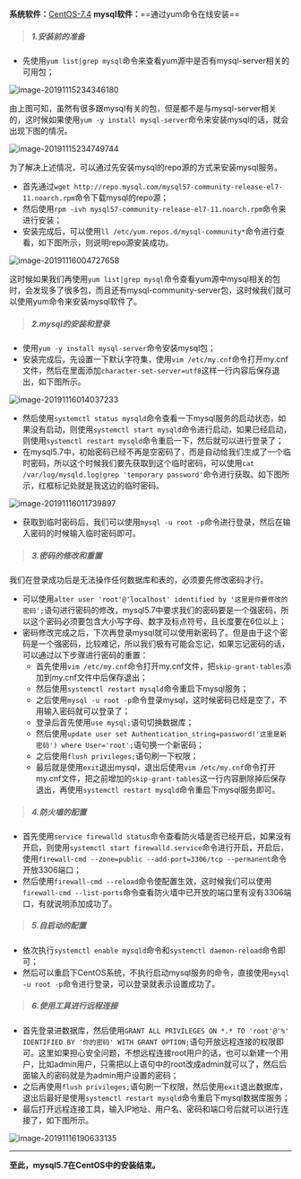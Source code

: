 **系统软件：**[CentOS-7.4](https://pan.baidu.com/s/1HwhZa1xWg8aDipRdQgfkyg)   **mysql软件：**==通过yum命令在线安装==

> ##### 1.安装前的准备

- 先使用`yum list|grep mysql`命令来查看yum源中是否有mysql-server相关的可用包；

![image-20191115234346180](https://cdn.jsdelivr.net/gh/gongcqq/FigureBed@main/Image/Typora/20201118133808.png)

由上图可知，虽然有很多跟mysql有关的包，但是都不是与mysql-server相关的，这时候如果使用`yum -y install mysql-server`命令来安装mysql的话，就会出现下图的情况。

![image-20191115234749744](https://cdn.jsdelivr.net/gh/gongcqq/FigureBed@main/Image/Typora/20201118133832.png) 

为了解决上述情况，可以通过先安装mysql的repo源的方式来安装mysql服务。

- 首先通过`wget http://repo.mysql.com/mysql57-community-release-el7-11.noarch.rpm`命令下载mysql的repo源；
- 然后使用`rpm -ivh mysql57-community-release-el7-11.noarch.rpm`命令来进行安装；
- 安装完成后，可以使用`ll /etc/yum.repos.d/mysql-community*`命令进行查看，如下图所示，则说明repo源安装成功。

![image-20191116004727658](https://cdn.jsdelivr.net/gh/gongcqq/FigureBed@main/Image/Typora/20201118133843.png)

这时候如果我们再使用`yum list|grep mysql`命令查看yum源中mysql相关的包时，会发现多了很多包，而且还有mysql-community-server包，这时候我们就可以使用yum命令来安装mysql软件了。

> ##### 2.mysql的安装和登录

- 使用`yum -y install mysql-server`命令安装mysql包；
- 安装完成后，先设置一下默认字符集，使用`vim /etc/my.cnf`命令打开my.cnf文件，然后在里面添加`character-set-server=utf8`这样一行内容后保存退出，如下图所示。

![image-20191116014037233](https://cdn.jsdelivr.net/gh/gongcqq/FigureBed@main/Image/Typora/20201118133852.png) 

- 然后使用`systemctl status mysqld`命令查看一下mysql服务的启动状态，如果没有启动，则使用`systemctl start mysqld`命令进行启动，如果已经启动，则使用`systemctl restart mysqld`命令重启一下，然后就可以进行登录了；
- 在mysql5.7中，初始密码已经不再是空密码了，而是自动给我们生成了一个临时密码，所以这个时候我们要先获取到这个临时密码，可以使用`cat /var/log/mysqld.log|grep 'temporary password'`命令进行获取。如下图所示，红框标记处就是我这边的临时密码。

![image-20191116011739897](https://cdn.jsdelivr.net/gh/gongcqq/FigureBed@main/Image/Typora/20201118133857.png)

- 获取到临时密码后，我们可以使用`mysql -u root -p`命令进行登录，然后在输入密码的时候输入临时密码即可。

> ##### 3.密码的修改和重置

我们在登录成功后是无法操作任何数据库和表的，必须要先修改密码才行。

- 可以使用`alter user 'root'@'localhost' identified by '这里是你要修改的密码';`语句进行密码的修改，mysql5.7中要求我们的密码要是一个强密码，所以这个密码必须要包含大小写字母、数字及标点符号，且长度要在6位以上；
- 密码修改完成之后，下次再登录mysql就可以使用新密码了。但是由于这个密码是一个强密码，比较难记，所以我们极有可能会忘记，如果忘记密码的话，可以通过以下步骤进行密码的重置：
  - 首先使用`vim /etc/my.cnf`命令打开my.cnf文件，把`skip-grant-tables`添加到my.cnf文件中后保存退出；
  - 然后使用`systemctl restart mysqld`命令重启下mysql服务；
  - 之后使用`mysql -u root -p`命令登录mysql，这时候密码已经是空了，不用输入密码就可以登录了；
  - 登录后首先使用`use mysql;`语句切换数据库；
  - 然后使用`update user set Authentication_string=password('这里是新密码') where User='root';`语句换一个新密码；
  - 之后使用`flush privileges;`语句刷一下权限；
  - 最后就是使用`exit`退出mysql，退出后使用`vim /etc/my.cnf`命令打开my.cnf文件，把之前增加的`skip-grant-tables`这一行内容删除掉后保存退出，再使用`systemctl restart mysqld`命令重启下mysql服务即可。

> ##### 4.防火墙的配置

- 首先使用`service firewalld status`命令查看防火墙是否已经开启，如果没有开启，则使用`systemctl start firewalld.service`命令进行开启，开启后，使用`firewall-cmd --zone=public --add-port=3306/tcp --permanent`命令开放3306端口；
- 然后使用`firewall-cmd --reload`命令使配置生效，这时候我们可以使用`firewall-cmd --list-ports`命令查看防火墙中已开放的端口里有没有3306端口，有就说明添加成功了。

> ##### 5.自启动的配置

- 依次执行`systemctl enable mysqld`命令和`systemctl daemon-reload`命令即可；
- 然后可以重启下CentOS系统，不执行启动mysql服务的命令，直接使用`mysql -u root -p`命令进行登录，可以登录就表示设置成功了。

> ##### 6.使用工具进行远程连接

- 首先登录进数据库，然后使用`GRANT ALL PRIVILEGES ON *.* TO 'root'@'%' IDENTIFIED BY '你的密码' WITH GRANT OPTION;`语句开放远程连接的权限即可。这里如果担心安全问题，不想远程连接root用户的话，也可以新建一个用户，比如admin用户，只需把以上语句中的root改成admin就可以了，然后后面输入的密码就是为admin用户设置的密码；
- 之后再使用`flush privileges;`语句刷一下权限，然后使用`exit`退出数据库，退出后最好是使用`systemctl restart mysqld`命令重启下mysql数据库服务；
- 最后打开远程连接工具，输入IP地址、用户名、密码和端口号后就可以进行连接了，如下图所示。

![image-20191116190633135](https://cdn.jsdelivr.net/gh/gongcqq/FigureBed@main/Image/Typora/20201118133908.png) 

---

**至此，mysql5.7在CentOS中的安装结束。**